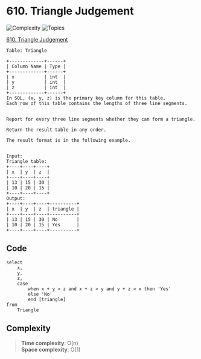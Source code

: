 # 610. Triangle Judgement

![Complexity](https://img.shields.io/badge/easy-green)
![Topics](https://img.shields.io/badge/database-blue)

[610. Triangle Judgement](https://leetcode.com/problems/triangle-judgement/description/?envType=study-plan-v2&envId=top-sql-50)

```
Table: Triangle

+-------------+------+
| Column Name | Type |
+-------------+------+
| x           | int  |
| y           | int  |
| z           | int  |
+-------------+------+
In SQL, (x, y, z) is the primary key column for this table.
Each row of this table contains the lengths of three line segments.
 

Report for every three line segments whether they can form a triangle.

Return the result table in any order.

The result format is in the following example.
```

```Example 1:

Input: 
Triangle table:
+----+----+----+
| x  | y  | z  |
+----+----+----+
| 13 | 15 | 30 |
| 10 | 20 | 15 |
+----+----+----+
Output: 
+----+----+----+----------+
| x  | y  | z  | triangle |
+----+----+----+----------+
| 13 | 15 | 30 | No       |
| 10 | 20 | 15 | Yes      |
+----+----+----+----------+
```

## Code

```tsql
select
    x,
    y,
    z,
    case
        when x + y > z and x + z > y and y + z > x then 'Yes'
        else 'No'
        end [triangle]
from
    Triangle

```

## Complexity

> **Time complexity**: O(n)  
> **Space complexity**: O(1)